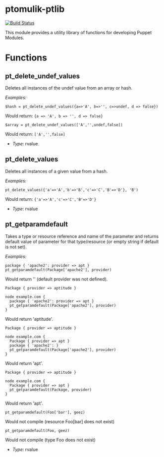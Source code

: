 # ptomulik-ptlib #

[![Build Status](https://travis-ci.org/ptomulik/ptomulik-ptlib.png?branch=master)](https://travis-ci.org/ptomulik/ptomulik-ptlib)

This module provides a utility library of functions for developing Puppet
Modules. 

# Functions #


pt\_delete\_undef\_values
-------------------------
Deletes all instances of the undef value from an array or hash.

*Examples:*
    
    $hash = pt_delete_undef_values({a=>'A', b=>'', c=>undef, d => false})

Would return: `{a => 'A', b => '', d => false}`

    $array = pt_delete_undef_values(['A','',undef,false])

Would return: `['A','',false]`

- *Type*: rvalue

pt\_delete\_values
------------------
Deletes all instances of a given value from a hash.

*Examples:*

    pt_delete_values({'a'=>'A','b'=>'B','c'=>'C','B'=>'D'}, 'B')

Would return: `{'a'=>'A','c'=>'C','B'=>'D'}`

- *Type*: rvalue

pt\_getparamdefault
-------------------

Takes a type or resource reference and name of the parameter and returns
default value of parameter for that type/resource (or empty string if default
is not set).

*Examples:*

    package { 'apache2': provider => apt }
    pt_getparamdefault(Package['apache2'], provider)

Would return '' (default provider was not defined).

    Package { provider => aptitude }

    node example.com {
      package { 'apache2': provider => apt }
      pt_getparamdefault(Package['apache2'], provider)
    }

Would return 'aptitude'.

    Package { provider => aptitude }

    node example.com {
      Package { provider => apt }
      package { 'apache2': }
      pt_getparamdefault(Package['apache2'], provider)
    }

Would return 'apt'.

    Package { provider => aptitude }

    node example.com {
      Package { provider => apt }
      pt_getparamdefault(Package, provider)
    }

Would return 'apt'.

    pt_getparamdefault(Foo['bar'], geez)

Would not compile (resource Foo[bar] does not exist)

    pt_getparamdefault(Foo, geez)

Would not compile (type Foo does not exist)

- *Type*: rvalue
